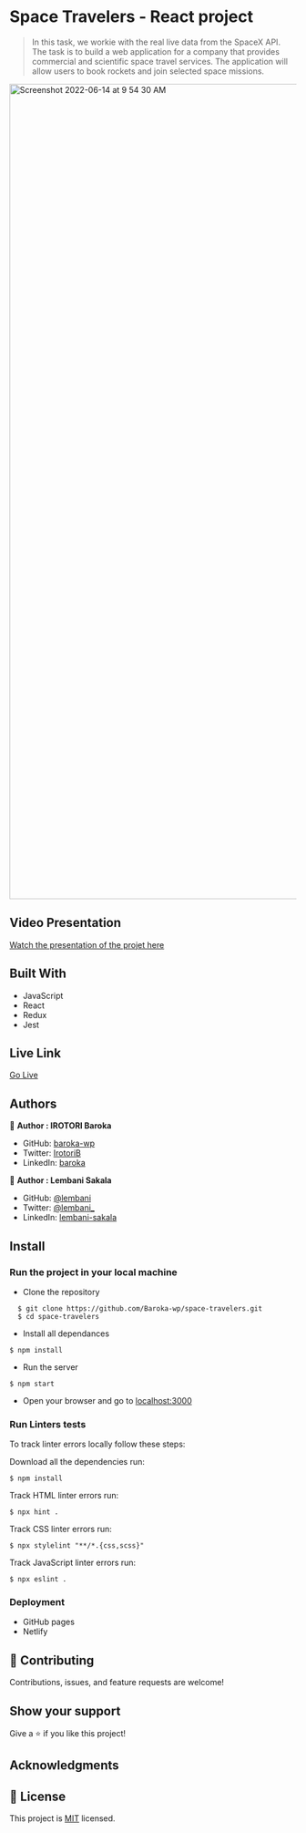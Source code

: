 # Space Travelers - React project
> In this task, we workie with the real live data from the SpaceX API. The task is to build a web application for a company that provides commercial and scientific space travel services. The application will allow users to book rockets and join selected space missions.

<img width="1431" alt="Screenshot 2022-06-14 at 9 54 30 AM" src="https://user-images.githubusercontent.com/30483991/173524369-84478443-84a8-4a4d-b16a-649015e6899b.png">

## Video Presentation

[Watch the presentation of the projet here](https://drive.google.com/file/d/1NL8-fK5F-EmGy62qSJd6dITk4XcZyBrS/view?usp=sharing)

## Built With

- JavaScript
- React
- Redux
- Jest

## Live Link

[Go Live](https://spacex-travekers.netlify.app/)

## Authors

👤 **Author : IROTORI Baroka**

- GitHub: [baroka-wp](https://github.com/Baroka-wp)
- Twitter: [IrotoriB](https://twitter.com/IrotoriB)
- LinkedIn: [baroka](www.linkedin.com/in/baroka)

👥 **Author : Lembani Sakala**

- GitHub: [@lembani](https://github.com/lembani)
- Twitter: [@lembani_](https://twitter.com/lembani_)
- LinkedIn: [lembani-sakala](https://linkedin.com/in/lembani-sakala)

## Install
### Run the project in your local machine

- Clone the repository
```
  $ git clone https://github.com/Baroka-wp/space-travelers.git
  $ cd space-travelers
```

- Install all dependances
```
$ npm install
```

- Run the server
```
$ npm start
```
- Open your browser and go to [localhost:3000](http://localhost:3000/)


### Run Linters tests
To track linter errors locally follow these steps:  

Download all the dependencies run:
```
$ npm install
```
Track HTML linter errors run:
```
$ npx hint .
```
Track CSS linter errors run:
```
$ npx stylelint "**/*.{css,scss}"
```
Track JavaScript linter errors run:
```
$ npx eslint .
```

### Deployment
- GitHub pages
- Netlify

## 🤝 Contributing

Contributions, issues, and feature requests are welcome!

## Show your support

Give a ⭐️ if you like this project!

## Acknowledgments

## 📝 License

This project is [MIT](./MIT.md) licensed.
